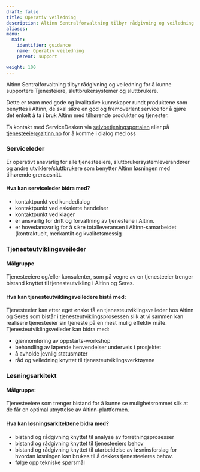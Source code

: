 ```yaml
---
draft: false
title: Operativ veiledning
description: Altinn Sentralforvaltning tilbyr rådgivning og veiledning for å kunne supportere tjenesteiere, sluttbrukersystemer og sluttbrukere.
aliases:
menu:
  main:
    identifier: guidance
    name: Operativ veiledning
    parent: support

weight: 100
---
```


Altinn Sentralforvaltning tilbyr rådgivning og veiledning for å kunne supportere Tjenesteiere, sluttbrukersystemer og sluttbrukere.

Dette er team med gode og kvalitative kunnskaper rundt produktene som benyttes i Altinn, de skal sikre en god og fremoverlent service
for å gjøre det enkelt å ta i bruk Altinn med tilhørende produkter og tjenester.

Ta kontakt med ServiceDesken via [selvbetjeningsportalen](https://selvbetjening.brreg.no/)
eller på [tjenesteeier@altinn.no](mailto:tjenesteeier@altinn.no) for å komme i dialog med oss


### Serviceleder
Er operativt ansvarlig for alle tjenesteeiere, sluttbrukersystemleverandører og andre utviklere/sluttbrukere som benytter Altinn løsningen med tilhørende grensesnitt.

#### Hva kan serviceleder bidra med?
 - kontaktpunkt ved kundedialog
 - kontaktpunkt ved eskalerte hendelser
 - kontaktpunkt ved klager
 - er ansvarlig for drift og forvaltning av tjenestene i Altinn.
 - er hovedansvarlig for å sikre totalleveransen i Altinn-samarbeidet (kontraktuelt, merkantilt og kvalitetsmessig


### Tjenesteutviklingsveileder

#### Målgruppe
Tjenesteeiere og/eller konsulenter, som på vegne av en tjenesteeier trenger bistand knyttet til tjenesteutvikling i Altinn og Seres.

#### Hva kan tjenesteutviklingsveiledere bistå med:

Tjenesteeier kan etter eget ønske få en tjenesteutviklingsveileder hos Altinn og Seres som bistår i tjenesteutviklingsprosessen slik at vi sammen kan realisere tjenesteeier sin tjeneste på en mest mulig effektiv måte. Tjenesteutviklingsveileder kan bidra med:
 - gjennomføring av oppstarts-workshop
 - behandling av løpende henvendelser underveis i prosjektet
 - å avholde jevnlig statusmøter
 - råd og veiledning knyttet til tjenesteutviklingsverktøyene


### Løsningsarkitekt

#### Målgruppe:

Tjenesteeiere som trenger bistand for å kunne se mulighetsrommet slik at de får en optimal utnyttelse av Altinn-plattformen.

#### Hva kan løsningsarkitektene bidra med?
 - bistand og rådgivning knyttet til analyse av forretningsprosesser
 - bistand og rådgivning knyttet til tjenesteeiers behov
 - bistand og rådgivning knyttet til utarbeidelse av løsninsforslag for hvordan løsningen kan brukes til å dekkes tjenesteeieres behov.
 - følge opp tekniske spørsmål
